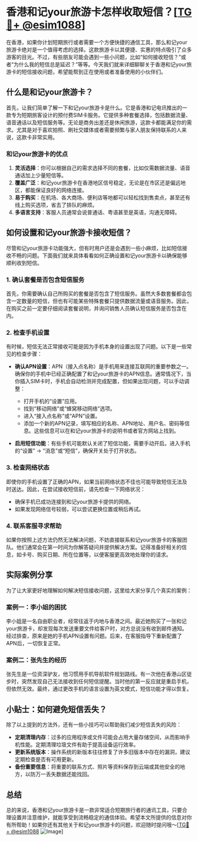 # 香港和记your旅游卡怎样收取短信？[[TG💪+ @esim1088](https://t.me/s/esim1088)]

在香港，如果你计划短期旅行或者需要一个方便快捷的通信工具，那么和记your旅游卡绝对是一个值得考虑的选择。这款旅游卡以其便捷、实惠的特点吸引了众多游客的目光。不过，有些朋友可能会遇到一些小问题，比如“如何接收短信？”或者“为什么我的短信总是延迟？”等等。今天我们就来详细聊聊关于香港和记your旅游卡的短信接收问题，希望能帮到正在使用或者准备使用的小伙伴们。

## 什么是和记your旅游卡？

首先，让我们简单了解一下和记your旅游卡是什么。它是香港和记电讯推出的一款专为短期旅客设计的预付费SIM卡服务。它提供多种套餐选择，包括数据流量、语音通话以及短信服务等。无论是商务出差还是休闲旅游，这款卡都能满足你的需求。尤其是对于喜欢拍照、刷社交媒体或者需要频繁与家人朋友保持联系的人来说，这款卡非常实用。

### 和记your旅游卡的优点

1. **灵活选择**：你可以根据自己的需求选择不同的套餐，比如仅需数据流量、语音通话加上少量短信等。
2. **覆盖广泛**：和记your旅游卡在香港地区信号稳定，无论是在市区还是偏远地区，都能保证良好的网络连接。
3. **易于购买**：在机场、各大商场、便利店等地都可以轻松找到售卖点，甚至还有线上购买选项，省去了排队的麻烦。
4. **多语言支持**：客服人员通常会说普通话、粤语甚至是英语，沟通无障碍。

## 如何设置和记your旅游卡接收短信？

尽管和记your旅游卡功能强大，但有时用户还是会遇到一些小麻烦，比如短信接收不畅的问题。下面我们就来具体看看如何正确设置和记your旅游卡以确保能够顺利收到短信。

### 1. 确认套餐是否包含短信服务

首先，你需要确认自己所购买的套餐是否包含了短信服务。虽然大多数套餐都会包含一定数量的短信，但也有可能某些特殊套餐只提供数据流量或语音服务。因此，在购买之前一定要仔细阅读套餐说明，并询问销售人员确认短信服务是否包含在内。

### 2. 检查手机设置

有时候，短信无法正常接收可能是因为手机本身的设置出现了问题。以下是一些常见的检查步骤：

- **确认APN设置**：APN（接入点名称）是手机用来连接互联网的重要参数之一。确保你的手机中已经正确配置了和记your旅游卡的APN信息。通常情况下，当你插入SIM卡时，手机会自动检测并完成配置，但如果出现问题，可以手动调整：
  - 打开手机的“设置”应用。
  - 找到“移动网络”或“蜂窝移动网络”选项。
  - 进入“接入点名称”或“APN”设置。
  - 添加一个新的APN记录，填写相应的名称、APN地址、用户名、密码等信息。这些信息可以在和记your旅游卡的说明书或者官方网站上找到。

- **启用短信功能**：有些手机可能默认关闭了短信功能，需要手动开启。进入手机的“设置” -> “消息”或“短信”，确保开关处于打开状态。

### 3. 检查网络状态

即使你的手机设置了正确的APN，如果当前网络状态不佳也可能导致短信无法及时送达。因此，在尝试接收短信前，请先检查一下网络状况：

- 确保手机已成功连接到和记your旅游卡提供的网络。
- 如果发现网络信号较弱，可以尝试更换位置或稍后再试。

### 4. 联系客服寻求帮助

如果你按照上述方法仍然无法解决问题，不妨直接联系和记your旅游卡的客服团队。他们通常会在第一时间为你解答疑问并提供解决方案。记得准备好相关的信息，如卡号、购买日期、所在位置等，以便客服更高效地处理你的请求。

## 实际案例分享

为了让大家更好地理解如何解决短信接收问题，这里给大家分享几个真实的案例：

### 案例一：李小姐的困扰

李小姐是一名自由职业者，经常往返于内地与香港之间。最近她购买了一张和记your旅游卡，却发现每次发送重要文件给客户时，对方总说没有收到邮件通知。经过排查，原来是她的手机APN设置有问题。后来，在客服指导下重新配置了APN后，一切恢复正常。

### 案例二：张先生的经历

张先生是一位资深驴友，他习惯用手机导航软件规划路线。有一次他在香港山区徒步时，突然发现自己无法接收到任何短信提醒。当时他的第一反应就是重启手机，但依然无效。最终，通过更改手机的语言设置为英文模式，短信功能才得以恢复。

## 小贴士：如何避免短信丢失？

除了以上提到的方法外，还有一些小技巧可以帮助我们减少短信丢失的风险：

- **定期清理内存**：过多的应用程序或文件可能会占用大量存储空间，从而影响手机性能。定期清理垃圾文件有助于提高设备运行效率。
- **更新系统版本**：操作系统的新版本往往修复了许多旧版本中存在的漏洞，建议定期检查是否有可用更新。
- **备份重要信息**：将重要的联系方式、照片等资料保存到云端或其他安全的地方，以防万一丢失数据还能找回。

## 总结

总的来说，香港和记your旅游卡是一款非常适合短期旅行者的通讯工具，只要合理设置并注意维护，就能享受到流畅稳定的通信体验。希望本文所提供的信息对你有所帮助！如果你还有其他关于和记your旅游卡的问题，欢迎随时提问哦～[[TG💪+ @esim1088](https://t.me/s/esim1088) ![Image](https://i.postimg.cc/4NQfJmqS/Snipaste-2025-05-13-00-14-12.png)]